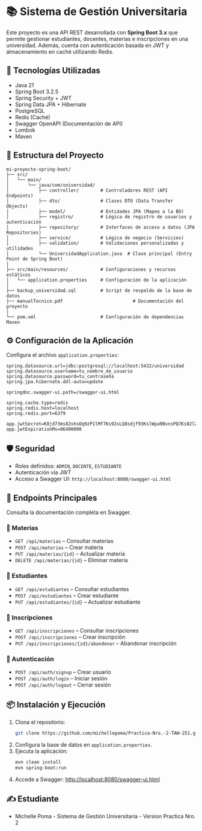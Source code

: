 
# 📚 Sistema de Gestión Universitaria

Este proyecto es una API REST desarrollada con **Spring Boot 3.x** que permite gestionar estudiantes, docentes, materias e inscripciones en una universidad. Además, cuenta con autenticación basada en JWT y almacenamiento en caché utilizando Redis.

## 🚀 Tecnologías Utilizadas

- Java 21
- Spring Boot 3.2.5
- Spring Security + JWT
- Spring Data JPA + Hibernate
- PostgreSQL
- Redis (Caché)
- Swagger OpenAPI (Documentación de API)
- Lombok
- Maven

## 📂 Estructura del Proyecto

```
mi-proyecto-spring-boot/
├── src/
│   └── main/
│       └── java/com/universidad/
│           ├── controller/        # Controladores REST (API Endpoints)
│           ├── dto/               # Clases DTO (Data Transfer Objects)
│           ├── model/             # Entidades JPA (Mapeo a la BD)
│           ├── registro/          # Lógica de registro de usuarios y autenticación
│           ├── repository/        # Interfaces de acceso a datos (JPA Repositories)
│           ├── service/           # Lógica de negocio (Servicios)
│           ├── validation/        # Validaciones personalizadas y utilidades
│           └── UniversidadApplication.java  # Clase principal (Entry Point de Spring Boot)
│
├── src/main/resources/            # Configuraciones y recursos estáticos
│   └── application.properties     # Configuración de la aplicación
│
├── backup_universidad.sql         # Script de respaldo de la base de datos
├── manualTecnico.pdf                          # Documentación del proyecto
│
└── pom.xml                        # Configuración de dependencias Maven
```

## ⚙️ Configuración de la Aplicación

Configura el archivo `application.properties`:

```properties
spring.datasource.url=jdbc:postgresql://localhost:5432/universidad
spring.datasource.username=tu_nombre_de_usuario
spring.datasource.password=tu_contraseña
spring.jpa.hibernate.ddl-auto=update

springdoc.swagger-ui.path=/swagger-ui.html

spring.cache.type=redis
spring.redis.host=localhost
spring.redis.port=6379

app.jwtSecret=K8jd73ms82xhsOq9zP1lMf7Ks92xLQ8sdjf93KslWpa9BvnsPQ7Ks82lZlxMf9Lp
app.jwtExpirationMs=86400000
```

## 🛡️ Seguridad

- Roles definidos: `ADMIN`, `DOCENTE`, `ESTUDIANTE`
- Autenticación vía JWT
- Acceso a Swagger UI: `http://localhost:8080/swagger-ui.html`

## 📖 Endpoints Principales

Consulta la documentación completa en Swagger.

### 🔹 Materias
- `GET /api/materias` – Consultar materias
- `POST /api/materias` – Crear materia
- `PUT /api/materias/{id}` – Actualizar materia
- `DELETE /api/materias/{id}` – Eliminar materia

### 🔹 Estudiantes
- `GET /api/estudiantes` – Consultar estudiantes
- `POST /api/estudiantes` – Crear estudiante
- `PUT /api/estudiantes/{id}` – Actualizar estudiante

### 🔹 Inscripciones
- `GET /api/inscripciones` – Consultar inscripciones
- `POST /api/inscripciones` – Crear inscripción
- `PUT /api/inscripciones/{id}/abandonar` – Abandonar inscripción

### 🔹 Autenticación
- `POST /api/auth/signup` – Crear usuario
- `POST /api/auth/login` – Iniciar sesión
- `POST /api/auth/logout` – Cerrar sesión

## 📦 Instalación y Ejecución

1. Clona el repositorio:
   ```bash
   git clone https://github.com/michellepoma/Practica-Nro.-2-TAW-251.git
   ```
2. Configura la base de datos en `application.properties`.
3. Ejecuta la aplicación:
   ```bash
   mvn clean install
   mvn spring-boot:run
   ```
4. Accede a Swagger: [http://localhost:8080/swagger-ui.html](http://localhost:8080/swagger-ui.html)

## ✍️ Estudiante

- Michelle Poma - Sistema de Gestión Universitaria - Version Practica Nro. 2
